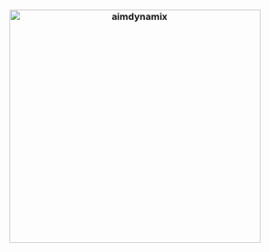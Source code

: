 
 <h3 align="middle">

 
  <img src="https://user-images.githubusercontent.com/118361152/220454971-cfc720c3-3907-4153-94ca-d6f4d98834a3.png" alt="aimdynamix" style="height: 410px; width:440px;"/>


    
  <h6 align="middle">


